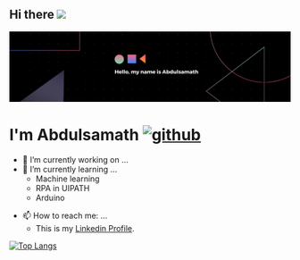## Hi there <img src="https://raw.githubusercontent.com/MartinHeinz/MartinHeinz/master/wave.gif" width="30px">
![alt text](https://github.com/iamabdull/iamabdull/blob/master/Purple%20and%20Yellow%20Home%20Furnishing%20LinkedIn%20Banner.png?raw=true)

# I'm Abdulsamath  [<img src='https://cdn.jsdelivr.net/npm/simple-icons@3.0.1/icons/github.svg' alt='github' height='40'>](https://github.com/iamabdull)  


- 🔭 I’m currently working on ...
- 🌱 I’m currently learning ... 
   - Machine learning
   - RPA in UIPATH
   - Arduino
<!-- - 👯 I’m looking to collaborate on ...-->
<!-- - 🤔 I’m looking for help with ...-->
<!-- - 💬 Ask me about ...-->
- 📫 How to reach me: ...
   - This is my [Linkedin Profile](https://www.linkedin.com/in/abdulsamathg/).
  
<!-- - 😄 Pronouns: ...
- ⚡ Fun fact: ...-->

[![Top Langs](https://github-readme-stats.vercel.app/api/top-langs/?username=iamabdull)](https://github.com/anuraghazra/github-readme-stats) 

<!-- ![GitHub metrics](https://metrics.lecoq.io/iamabdull)  -->
